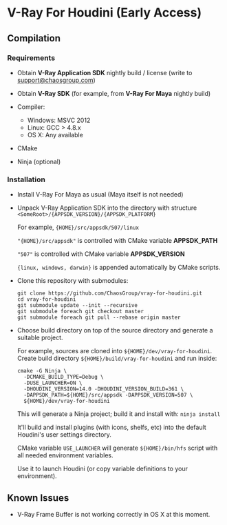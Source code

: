 V-Ray For Houdini (Early Access)
================================

Compilation
-----------

### Requirements

* Obtain **V-Ray Application SDK** nightly build / license (write to support@chaosgroup.com)

* Obtain **V-Ray SDK** (for example, from **V-Ray For Maya** nightly build)

* Compiler:

    - Windows: MSVC 2012
    - Linux: GCC > 4.8.x
    - OS X: Any available

* CMake

* Ninja (optional)


### Installation

* Install V-Ray For Maya as usual (Maya itself is not needed)

* Unpack V-Ray Application SDK into the directory with structure `<SomeRoot>/{APPSDK_VERSION}/{APPSDK_PLATFORM}`

  For example, `{HOME}/src/appsdk/507/linux`

  `"{HOME}/src/appsdk"` is controlled with CMake variable **APPSDK_PATH**

  `"507"` is controlled with CMake variable **APPSDK_VERSION**
  
  `{linux, windows, darwin}` is appended automatically by CMake scripts.

* Clone this repository with submodules:

  ```
  git clone https://github.com/ChaosGroup/vray-for-houdini.git
  cd vray-for-houdini
  git submodule update --init --recursive
  git submodule foreach git checkout master
  git submodule foreach git pull --rebase origin master
  ```

* Choose build directory on top of the source directory and generate a suitable project.
  
  For example, sources are cloned into `${HOME}/dev/vray-for-houdini`. Create build directory `${HOME}/build/vray-for-houdini` and run inside:

  ```
  cmake -G Ninja \
    -DCMAKE_BUILD_TYPE=Debug \
    -DUSE_LAUNCHER=ON \
    -DHOUDINI_VERSION=14.0 -DHOUDINI_VERSION_BUILD=361 \
    -DAPPSDK_PATH=${HOME}/src/appsdk -DAPPSDK_VERSION=507 \
    ${HOME}/dev/vray-for-houdini
  ```

  This will generate a Ninja project; build it and install with: `ninja install`

  It'll build and install plugins (with icons, shelfs, etc) into the default Houdini's user settings directory.
  
  CMake variable `USE_LAUNCHER` will generate `${HOME}/bin/hfs` script with all needed environment variables.
  
  Use it to launch Houdini (or copy variable definitions to your environment).

Known Issues
------------

* V-Ray Frame Buffer is not working correctly in OS X at this moment.
